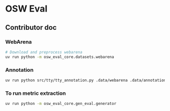 # OSW Eval

## Contributor doc

### WebArena

```bash 
# Download and preprocess webarena
uv run python -m osw_eval_core.datasets.webarena
```

### Annotation 
```bash
uv run python src/tty/tty_annotation.py .data/webarena .data/annotations/webarena --annotator-id <your name>
```

### To run metric extraction
```bash
uv run python -m osw_eval_core.gen_eval.generator
```
